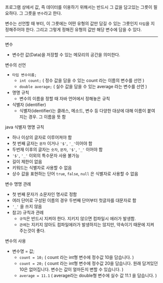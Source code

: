 프로그램 상에서 값, 즉 데이터를 이용하기 위해서는 반드시 그 값을 담고있는 그릇이 필요하다.
그 그릇을 `변수`라고 한다. 

변수는 선언할 때 부터, 이 그릇에는 어떤 유형의 값만 담길 수 있는 그릇인지 `타입`을 지정해주어야 한다. 그리고 그렇게 정해진 유형의 값만 해당 변수에 담을 수 있다.


---


변수
- 변수란 값(Data)을 저장할 수 있는 메모리의 공간을 의미한다.


변수의 선언
- `타입 변수이름;`
  - `int count;` ( 정수 값을 담을 수 있는 count 라는 이름의 변수를 선언 )
  - `double average;` ( 실수 값을 담을 수 있는 average 라는 변수를 선언 )
- 명명 규칙
  - 변수의 이름을 정할 때 자바 언어에서 정해놓은 규칙
- 식별자 (identifier)
  - 식별자(identifier)는 클래스, 메소드, 변수 등 다양한 대상에 대해 이름이 붙여지는 경우. 그 이름을 뜻 함


java 식별자 명명 규칙
- 하나 이상의 글자로 이루어져야 함
- 첫 번째 글자는 `문자` 이거나 `'$'`, `'_'`이어야 함
- 두번재 이후의 글자는 `숫자`, `문자`, `'$'`, `'_'` 이어야 함
- `'$'`, `'_'` 이외의 특수문자 사용 불가능
- 길이 제한이 없음
- 키워드는 식별자로 사용할 수 없음
- 상수 값을 표현하는 단어 `true`, `false`, `null` 은 식별자로 사용할 수 없음


변수 명명 관례
- 첫 번째 문자가 소문자인 명사로 정함
- 여러 단어로 구성된 이름의 경우 두번째 단어부터 첫글자를 대문자로 함
- `'_'` 을 쓰지 않음
- 참고) 규칙과 관례
  - `규칙`은 반드시 지켜야 한다. 지키지 않으면 컴파일시 에러가 발생함.
  - `관례`는 지키지 않아도 컴파일에러가 발생하지는 않지만, 약속이기 때문에 지켜주는것이 좋다.


변수의 사용
- 변수명 = 값;
  - `count = 10;` ( count 라는 int형 변수에 정수값 10을 담습니다. )
  - `count = 20;` ( count 라는 int형 변수에 정수값 20을 담습니다. 원래 담겨있던 10은 없어집니다. 변수는 값이 얼마든지 변할 수 있습니다. )
  - `average = 11.1` ( average라는 double형 변수에 실수 값 11.1 을 담습니다. )

